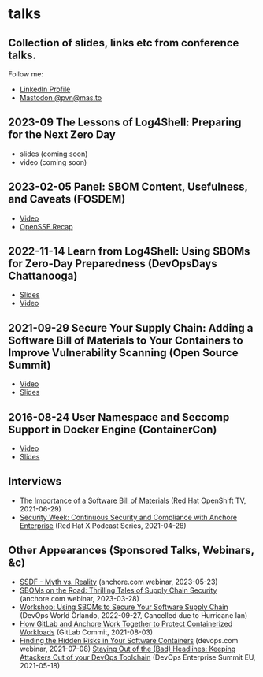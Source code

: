 # talks
## Collection of slides, links etc from conference talks.

Follow me:
* [LinkedIn Profile](https://www.linkedin.com/in/novarese/)
* [Mastodon @pvn@mas.to](https://mas.to/@pvn)

## 2023-09 The Lessons of Log4Shell: Preparing for the Next Zero Day
* slides (coming soon)
* video (coming soon)

## 2023-02-05 Panel: SBOM Content, Usefulness, and Caveats (FOSDEM)
* [Video](https://fosdem.org/2023/schedule/event/sbom_panel/)
* [OpenSSF Recap](https://openssf.org/blog/2023/05/24/exploring-the-latest-advances-in-sboms-from-the-devroom/)

## 2022-11-14 Learn from Log4Shell: Using SBOMs for Zero-Day Preparedness (DevOpsDays Chattanooga)
* [Slides](https://github.com/pvnovarese/2022-devopsdays/blob/main/2022-11_Learn_from_Log4shell-DevOpsDays.pdf)
* [Video](https://www.youtube.com/watch?v=PlNtIL_oN0k)

## 2021-09-29 Secure Your Supply Chain: Adding a Software Bill of Materials to Your Containers to Improve Vulnerability Scanning (Open Source Summit)
* [Video](https://www.youtube.com/watch?v=9v3WZmpr7g0)
* [Slides](https://novarese.net/talks/2021-09_OSS_Seattle-Secure_Your_Supply_Chain.pdf)

## 2016-08-24 User Namespace and Seccomp Support in Docker Engine (ContainerCon)
* [Video](https://www.youtube.com/watch?v=DdkR_X1blG8)
* [Slides](https://github.com/pvnovarese/2016-10-ContainerCon-Berlin/blob/master/2016-10_Berlin_pvn_UserNamespaces_ContainerCon.pdf)

## Interviews
* [The Importance of a Software Bill of Materials](https://www.youtube.com/watch?v=O6PXJd7xSOo) (Red Hat OpenShift TV, 2021-06-29)
* [Security Week: Continuous Security and Compliance with Anchore Enterprise](https://player.fm/series/red-hat-x-podcast-series/security-week-continuous-security-and-compliance-with-anchore-enterprise) (Red Hat X Podcast Series, 2021-04-28)

## Other Appearances (Sponsored Talks, Webinars, &c)
* [SSDF - Myth vs. Reality](https://vimeo.com/829583812) (anchore.com webinar, 2023-05-23)
* [SBOMs on the Road: Thrilling Tales of Supply Chain Security](https://vimeo.com/813694222) (anchore.com webinar, 2023-03-28)
* [Workshop: Using SBOMs to Secure Your Software Supply Chain](https://github.com/pvnovarese/2022-devopsworld) (DevOps World Orlando, 2022-09-27, Cancelled due to Hurricane Ian)
* [How GitLab and Anchore Work Together to Protect Containerized Workloads](https://www.youtube.com/watch?v=_-vg8mzhW2k) (GitLab Commit, 2021-08-03)
* [Finding the Hidden Risks in Your Software Containers](https://webinars.devops.com/finding-the-hidden-risks-in-your-software-containers) (devops.com webinar, 2021-07-08)
[Staying Out of the (Bad) Headlines: Keeping Attackers Out of your DevOps Toolchain](https://videos.itrevolution.com/watch/549298703/) (DevOps Enterprise Summit EU, 2021-05-18)
